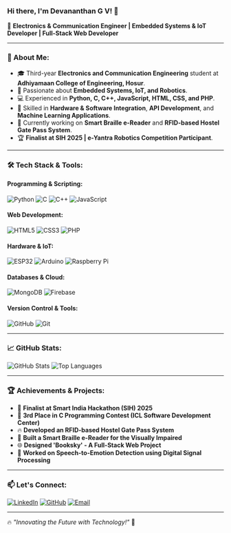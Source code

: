 ### Hi there, I'm **Devananthan G V**! 👋

🚀 **Electronics & Communication Engineer | Embedded Systems & IoT Developer | Full-Stack Web Developer**

---

### 🔹 About Me:
- 🎓 Third-year **Electronics and Communication Engineering** student at **Adhiyamaan College of Engineering, Hosur**.
- 🤖 Passionate about **Embedded Systems, IoT, and Robotics**.
- 💻 Experienced in **Python, C, C++, JavaScript, HTML, CSS, and PHP**.
- 🔧 Skilled in **Hardware & Software Integration**, **API Development**, and **Machine Learning Applications**.
- 🌱 Currently working on **Smart Braille e-Reader** and **RFID-based Hostel Gate Pass System**.
- 🏆 **Finalist at SIH 2025 | e-Yantra Robotics Competition Participant**.

---

### 🛠️ Tech Stack & Tools:
#### **Programming & Scripting:**
![Python](https://img.shields.io/badge/Python-3776AB?style=for-the-badge&logo=python&logoColor=white)
![C](https://img.shields.io/badge/C-00599C?style=for-the-badge&logo=c&logoColor=white)
![C++](https://img.shields.io/badge/C++-00599C?style=for-the-badge&logo=c%2B%2B&logoColor=white)
![JavaScript](https://img.shields.io/badge/JavaScript-F7DF1E?style=for-the-badge&logo=javascript&logoColor=black)

#### **Web Development:**
![HTML5](https://img.shields.io/badge/HTML5-E34F26?style=for-the-badge&logo=html5&logoColor=white)
![CSS3](https://img.shields.io/badge/CSS3-1572B6?style=for-the-badge&logo=css3&logoColor=white)
![PHP](https://img.shields.io/badge/PHP-777BB4?style=for-the-badge&logo=php&logoColor=white)

#### **Hardware & IoT:**
![ESP32](https://img.shields.io/badge/ESP32-000000?style=for-the-badge&logo=espressif&logoColor=white)
![Arduino](https://img.shields.io/badge/Arduino-00979D?style=for-the-badge&logo=arduino&logoColor=white)
![Raspberry Pi](https://img.shields.io/badge/Raspberry%20Pi-C51A4A?style=for-the-badge&logo=raspberry-pi&logoColor=white)

#### **Databases & Cloud:**
![MongoDB](https://img.shields.io/badge/MongoDB-4EA94B?style=for-the-badge&logo=mongodb&logoColor=white)
![Firebase](https://img.shields.io/badge/Firebase-FFCA28?style=for-the-badge&logo=firebase&logoColor=black)

#### **Version Control & Tools:**
![GitHub](https://img.shields.io/badge/GitHub-181717?style=for-the-badge&logo=github&logoColor=white)
![Git](https://img.shields.io/badge/Git-F05032?style=for-the-badge&logo=git&logoColor=white)

---

### 📈 GitHub Stats:
![GitHub Stats](https://github-readme-stats.vercel.app/api?username=Devananthan-GV&show_icons=true&theme=radical)
![Top Languages](https://github-readme-stats.vercel.app/api/top-langs/?username=Devananthan-GV&layout=compact&theme=radical)

---

### 🏆 Achievements & Projects:
- 🥇 **Finalist at Smart India Hackathon (SIH) 2025**
- 🏅 **3rd Place in C Programming Contest (ICL Software Development Center)**
- 🔥 **Developed an RFID-based Hostel Gate Pass System**
- 📖 **Built a Smart Braille e-Reader for the Visually Impaired**
- 🌐 **Designed 'Booksky' - A Full-Stack Web Project**
- 🎤 **Worked on Speech-to-Emotion Detection using Digital Signal Processing**

---

### 📫 Let's Connect:
[![LinkedIn](https://img.shields.io/badge/LinkedIn-0A66C2?style=for-the-badge&logo=linkedin&logoColor=white)](https://www.linkedin.com/in/devananthan-gv)
[![GitHub](https://img.shields.io/badge/GitHub-181717?style=for-the-badge&logo=github&logoColor=white)](https://github.com/Devananthan-GV)
[![Email](https://img.shields.io/badge/Email-D14836?style=for-the-badge&logo=gmail&logoColor=white)](mailto:devananthan.gv@example.com)

---

🔥 *"Innovating the Future with Technology!"* 🚀
